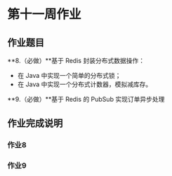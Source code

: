 # 第十一周作业

## 作业题目

**8.（必做）**基于 Redis 封装分布式数据操作：

- 在 Java 中实现一个简单的分布式锁；
- 在 Java 中实现一个分布式计数器，模拟减库存。

**9.（必做）**基于 Redis 的 PubSub 实现订单异步处理

## 作业完成说明

### 作业8





### 作业9





